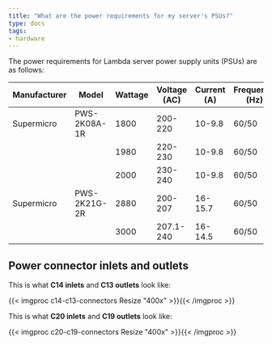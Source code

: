 ```yaml
---
title: "What are the power requirements for my server's PSUs?"
type: docs
tags:
- hardware
---
```


The power requirements for Lambda server power supply units (PSUs) are as
follows:

| Manufacturer | Model        | Wattage | Voltage (AC) | Current (A) | Frequency (Hz) | Inlet/Outlet |
|--------------|--------------|---------|--------------|-------------|----------------|--------------|
| Supermicro   | PWS-2K08A-1R | 1800    | 200-220      | 10-9.8      | 60/50          | C14/C13      |
|              |              | 1980    | 220-230      | 10-9.8      | 60/50          |              |
|              |              | 2000    | 230-240      | 10-9.8      | 60/50          |              |
| Supermicro   | PWS-2K21G-2R | 2880    | 200-207      | 16-15.7     | 60/50          | C20/C19      |
|              |              | 3000    | 207.1-240    | 16-14.5     | 60/50          |              |

## Power connector inlets and outlets

This is what **C14 inlets** and **C13 outlets** look like:

{{< imgproc c14-c13-connectors Resize "400x" >}}{{< /imgproc >}}

This is what **C20 inlets** and **C19 outlets** look like:

{{< imgproc c20-c19-connectors Resize "400x" >}}{{< /imgproc >}}
